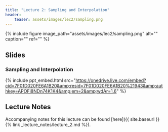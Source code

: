 ```yaml
---
title: "Lecture 2: Sampling and Interpolation"
header:
    teaser: assets/images/lec2/sampling.png
---
```


{% include figure
image_path="assets/images/lec2/sampling.png"
alt="" caption="" ref=""
%}

## Slides


### Sampling and Interpolation

{% include ppt_embed.html
src="https://onedrive.live.com/embed?cid=7F01D020FE6A1B20&amp;resid=7F01D020FE6A1B20%21943&amp;authkey=APOFi8NDn74K1K4&amp;em=2&amp;wdAr=1.6" %}


## Lecture Notes

Accompanying notes for this lecture can be found [here]({{ site.baseurl }}{% link _lecture_notes/lecture_2.md %}).